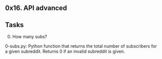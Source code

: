 ## 0x16. API advanced

## Tasks

0. How many subs?

0-subs.py: Python function that returns the total number of subscribers for a given subreddit.
Returns 0 if an invalid subreddit is given.
